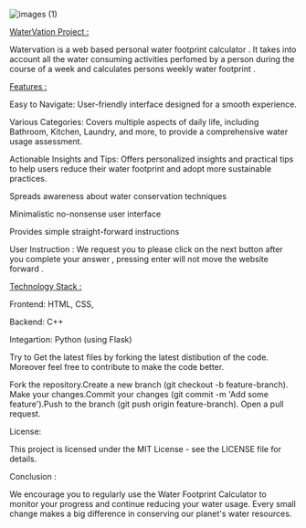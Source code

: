 ![images (1)](https://github.com/user-attachments/assets/b138182b-6fa4-4970-ab5e-61ef28e1a133)



<u>WaterVation Project :</u>

Watervation is a web based personal water footprint calculator . It takes into account all the water consuming activities perfomed by a person during the course of a week and calculates 
persons weekly water footprint .

<u>Features :</u>

Easy to Navigate: User-friendly interface designed for a smooth experience.

Various Categories: Covers multiple aspects of daily life, including Bathroom, Kitchen, Laundry, and more, to provide a comprehensive water usage assessment.

Actionable Insights and Tips: Offers personalized insights and practical tips to help users reduce their water footprint and adopt more sustainable practices.

Spreads awareness about water conservation techniques

Minimalistic no-nonsense user interface

Provides simple straight-forward instructions

User Instruction : We request you to please click on the next button after you complete your answer , pressing enter will not move the website forward . 

<u>Technology Stack :</u>

Frontend: HTML, CSS, 

Backend: C++

Integartion: Python (using Flask)

Try to Get the latest files by forking the latest distibution of the code. Moreover feel free to contribute to make the code better.

Fork the repository.Create a new branch (git checkout -b feature-branch). Make your changes.Commit your changes (git commit -m 'Add some feature').Push to the branch (git push origin feature-branch). Open a pull request.


License:

This project is licensed under the MIT License - see the LICENSE file for details.

Conclusion :

We encourage you to regularly use the Water Footprint Calculator to monitor your progress and continue reducing your water usage. Every small change makes a big difference in conserving our planet's water resources.


